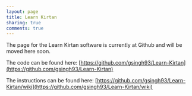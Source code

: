 ```yaml
---
layout: page
title: Learn Kirtan
sharing: true
comments: true
---
```

The page for the Learn Kirtan software is currently at Github and will be moved here soon.

The code can be found here: [https://github.com/gsingh93/Learn-Kirtan](https://github.com/gsingh93/Learn-Kirtan)

The instructions can be found here: [https://github.com/gsingh93/Learn-Kirtan/wiki](https://github.com/gsingh93/Learn-Kirtan/wiki)